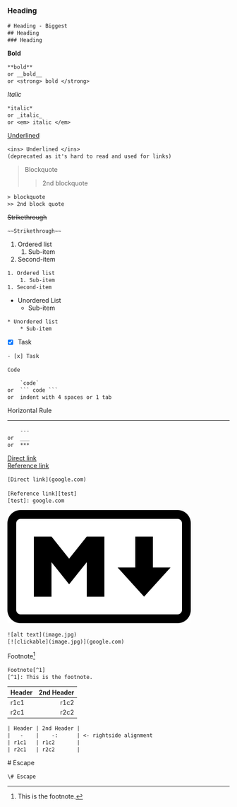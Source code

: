 ### Heading
	# Heading - Biggest
	## Heading
	### Heading

**Bold**

	**bold**
	or __bold__
	or <strong> bold </strong>

*Italic*

	*italic*
	or _italic_
	or <em> italic </em>
			
<ins>Underlined</ins>

	<ins> Underlined </ins> 
	(deprecated as it's hard to read and used for links)

> Blockquote
>> 2nd blockquote

	> blockquote
	>> 2nd block quote

~~Strikethrough~~

	∼∼Strikethrough∼∼

1. Ordered list
	1. Sub-item
1. Second-item

```
1. Ordered list
	1. Sub-item
1. Second-item
```

* Unordered List
	* Sub-item

```
* Unordered list
	* Sub-item
```

- [x] Task

```
- [x] Task
```

`Code`

```
    `code` 
or  ``` code ```
or  indent with 4 spaces or 1 tab
```	

Horizontal Rule

***

```
    ---
or  ___ 
or 	***
```

[Direct link](google.com) <br>
[Reference link][test]

[test]: google.com

	[Direct link](google.com)

	[Reference link][test]
	[test]: google.com

[![clickable](https://raw.githubusercontent.com/dcurtis/markdown-mark/master/svg/markdown-mark.svg)](www.google.com)

	![alt text](image.jpg)
	[![clickable](image.jpg)](google.com)


Footnote[^1]

[^1]:  This is the footnote.

```
Footnote[^1]
[^1]: This is the footnote.
```

| Header | 2nd Header |
| 	-	 |		-:	  |
| r1c1   | r1c2		  |
| r2c1	 | r2c2		  |

```
| Header | 2nd Header |
|   -    |    -:      | <- rightside alignment
| r1c1   | r1c2       |
| r2c1	 | r2c2       |
```

\# Escape

	\# Escape

